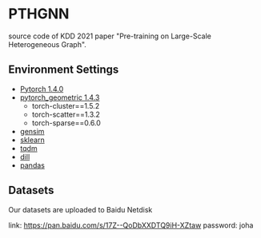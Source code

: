# PTHGNN
source code of KDD 2021 paper "Pre-training on Large-Scale Heterogeneous Graph". 
## Environment Settings
- [Pytorch 1.4.0](https://pytorch.org/)
- [pytorch_geometric 1.4.3](https://pytorch-geometric.readthedocs.io/)
  - torch-cluster==1.5.2
  - torch-scatter==1.3.2
  - torch-sparse==0.6.0
- [gensim](https://github.com/RaRe-Technologies/gensim)
- [sklearn](https://github.com/scikit-learn/scikit-learn)
- [tqdm](https://github.com/tqdm/tqdm)
- [dill](https://github.com/uqfoundation/dill)
- [pandas](https://github.com/pandas-dev/pandas)

## Datasets
Our datasets are uploaded to Baidu Netdisk

link: https://pan.baidu.com/s/17Z--QoDbXXDTQ9iH-XZtaw  password: joha 
